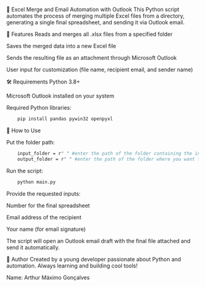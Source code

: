 📧 Excel Merge and Email Automation with Outlook
This Python script automates the process of merging multiple Excel files from a directory, generating a single final spreadsheet, and sending it via Outlook email.

🚀 Features
Reads and merges all .xlsx files from a specified folder

Saves the merged data into a new Excel file

Sends the resulting file as an attachment through Microsoft Outlook

User input for customization (file name, recipient email, and sender name)

🛠 Requirements
Python 3.8+

Microsoft Outlook installed on your system

Required Python libraries:

```bash
    pip install pandas pywin32 openpyxl
```

📌 How to Use

Put the folder path:
```bash
    input_folder = r" " #enter the path of the folder containing the initial spreadsheets
    output_folder = r" " #enter the path of the folder where you want to place the final spreadsheets
```

Run the script:

```bash
    python main.py
```

Provide the requested inputs:

Number for the final spreadsheet

Email address of the recipient

Your name (for email signature)

The script will open an Outlook email draft with the final file attached and send it automatically.

🧠 Author
Created by a young developer passionate about Python and automation. Always learning and building cool tools!

Name: Arthur Máximo Gonçalves